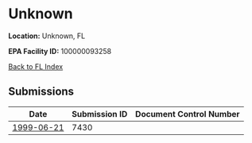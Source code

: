 # Unknown

**Location:** Unknown, FL

**EPA Facility ID:** 100000093258

[Back to FL Index](../../index.md)

## Submissions

| Date | Submission ID | Document Control Number |
|------|--------------|-------------------------|
| [1999-06-21](submissions/7430.md) | 7430 |  |
